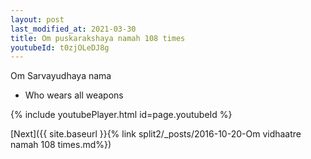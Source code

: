 ```yaml
---
layout: post
last_modified_at: 2021-03-30
title: Om puskarakshaya namah 108 times
youtubeId: t0zjOLeDJ8g
---
```

 
 
Om Sarvayudhaya nama 
 
 -  Who wears all weapons 
 
  
 
  
 
 
 
 
 
 


{% include youtubePlayer.html id=page.youtubeId %}
 
[Next]({{ site.baseurl }}{% link  split2/_posts/2016-10-20-Om vidhaatre namah 108 times.md%})
 
